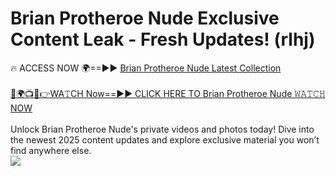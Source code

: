 # Brian Protheroe Nude Exclusive Content Leak - Fresh Updates! (rlhj)

🔥 ACCESS NOW 🌍==►► <a href="https://tinyurl.com/yc657z5k" rel="nofollow">Brian Protheroe Nude Latest Collection</a>
<br><br>
[🔴🌍📺📱👉WA𝚃CH Now==►► CLICK HERE TO Brian Protheroe Nude 𝚆𝙰𝚃𝙲𝙷 NOW](https://tinyurl.com/yc657z5k)
<br><br>
Unlock Brian Protheroe Nude's private videos and photos today! Dive into the newest 2025 content updates and explore exclusive material you won’t find anywhere else.
<br>
<a href="https://tinyurl.com/yc657z5k" rel="nofollow" data-target="animated-image.originalLink"><img src="https://camo.githubusercontent.com/8a4f000d20f83aca3bf7ec5f350d767afa0574a8a352519fd8cfa583a6f93a33/68747470733a2f2f692e696d6775722e636f6d2f644a486b345a712e676966" data-canonical-src="https://i.imgur.com/dJHk4Zq.gif" style="max-width: 100%; display: inline-block;" data-target="animated-image.originalImage"></a>
<br>
